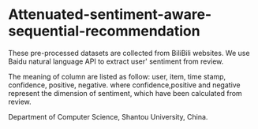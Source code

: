 # Attenuated-sentiment-aware-sequential-recommendation

These pre-processed datasets are collected from BiliBili websites.
We use Baidu natural language API to extract user' sentiment from review. 

The meaning of column are listed as follow:
user, item, time stamp, confidence, positive, negative.
where confidence,positive and negative represent the dimension of sentiment, which have been calculated from review. 

Department of Computer Science, Shantou University, China.
